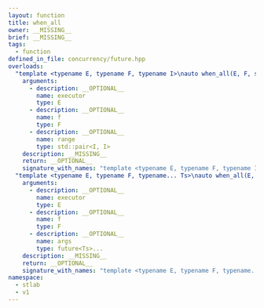 ```yaml
---
layout: function
title: when_all
owner: __MISSING__
brief: __MISSING__
tags:
  - function
defined_in_file: concurrency/future.hpp
overloads:
  "template <typename E, typename F, typename I>\nauto when_all(E, F, std::pair<I, I>)":
    arguments:
      - description: __OPTIONAL__
        name: executor
        type: E
      - description: __OPTIONAL__
        name: f
        type: F
      - description: __OPTIONAL__
        name: range
        type: std::pair<I, I>
    description: __MISSING__
    return: __OPTIONAL__
    signature_with_names: "template <typename E, typename F, typename I>\nauto when_all(E executor, F f, std::pair<I, I> range)"
  "template <typename E, typename F, typename... Ts>\nauto when_all(E, F, future<Ts>...)":
    arguments:
      - description: __OPTIONAL__
        name: executor
        type: E
      - description: __OPTIONAL__
        name: f
        type: F
      - description: __OPTIONAL__
        name: args
        type: future<Ts>...
    description: __MISSING__
    return: __OPTIONAL__
    signature_with_names: "template <typename E, typename F, typename... Ts>\nauto when_all(E executor, F f, future<Ts>... args)"
namespace:
  - stlab
  - v1
---
```

